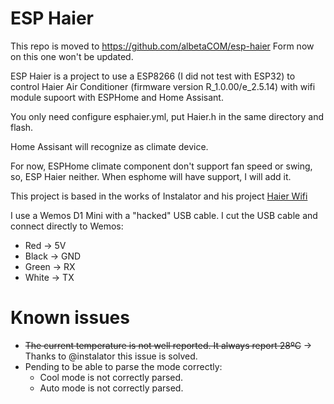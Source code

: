  # ESP Haier
 
 This repo is moved to https://github.com/albetaCOM/esp-haier Form now on this one won't be updated.
 
 ESP Haier is a project to use a ESP8266 (I did not test with ESP32) to control Haier Air Conditioner (firmware version R_1.0.00/e_2.5.14) with wifi module supoort with ESPHome and Home Assisant.
 

 You only need configure esphaier.yml, put Haier.h in the same directory and flash. 
 
 Home Assisant will recognize as climate device.
 
 For now, ESPHome climate component don't support fan speed or swing, so, ESP Haier neither. When esphome will have support, I will add it.
 
 This project is based in the works of Instalator and his project [Haier Wifi](https://github.com/instalator/Haier_WiFi/)
 
 
 I use a Wemos D1 Mini with a "hacked" USB cable. I cut the USB cable and connect directly to Wemos:
 
 - Red -> 5V 
 - Black -> GND 
 - Green -> RX 
 - White -> TX
 
  # Known issues
 
- ~~The current temperature is not well reported. It always report 28ºC~~ -> Thanks to @instalator this issue is solved.
- Pending to be able to parse the mode correctly:
     - Cool mode is not correctly parsed.
     - Auto mode is not correctly parsed.

